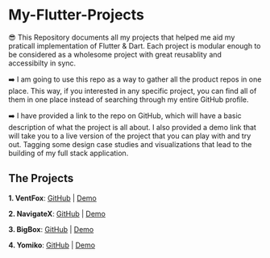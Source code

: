 # My-Flutter-Projects
😎 This Repository documents all my projects that helped me aid my praticall implementation of Flutter & Dart. Each project is modular enough to be considered as a wholesome project with great reusablity and accessibilty in sync.

➡️ I am going to use this repo as a way to gather all the product repos in one place. This way, if you interested in any specific project, you can find all of them in one place instead of searching through my entire GitHub profile.

➡️ I have provided a link to the repo on GitHub, which will have a basic description of what the project is all about. I also provided a demo link that will take you to a live version of the project that you can play with and try out. Tagging some design case studies and visualizations that lead to the building of my full stack application.

## The Projects

**1. VentFox**: [GitHub](https://github.com/Radiant690/ventfox) | [Demo]()

**2. NavigateX**: [GitHub](https://github.com/Radiant690/navigateX) | [Demo]()

**3. BigBox**: [GitHub](https://github.com/Radiant690/bigbox) | [Demo]()

**4. Yomiko**: [GitHub](https://github.com/Radiant690/yomiko) | [Demo]()


